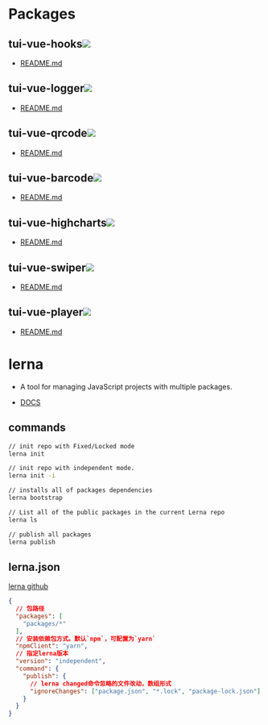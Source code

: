 # Packages

## tui-vue-hooks[<img src="https://img.shields.io/npm/v/tui-vue-hooks.svg">](https://www.npmjs.com/package/tui-vue-hooks)

- [README.md](https://github.com/babytutu/packages/tree/master/packages/tui-vue-hooks)

## tui-vue-logger[<img src="https://img.shields.io/npm/v/tui-vue-logger.svg">](https://www.npmjs.com/package/tui-vue-logger)

- [README.md](https://github.com/babytutu/packages/tree/master/packages/tui-vue-logger)

## tui-vue-qrcode[<img src="https://img.shields.io/npm/v/tui-vue-qrcode.svg">](https://www.npmjs.com/package/tui-vue-qrcode)

- [README.md](https://github.com/babytutu/packages/tree/master/packages/tui-vue-qrcode)

## tui-vue-barcode[<img src="https://img.shields.io/npm/v/tui-vue-barcode.svg">](https://www.npmjs.com/package/tui-vue-barcode)

- [README.md](https://github.com/babytutu/packages/tree/master/packages/tui-vue-barcode)

## tui-vue-highcharts[<img src="https://img.shields.io/npm/v/tui-vue-highcharts.svg">](https://www.npmjs.com/package/tui-vue-highcharts)

- [README.md](https://github.com/babytutu/packages/tree/master/packages/tui-vue-highcharts)

## tui-vue-swiper[<img src="https://img.shields.io/npm/v/tui-vue-swiper.svg">](https://www.npmjs.com/package/tui-vue-swiper)

- [README.md](https://github.com/babytutu/packages/tree/master/packages/tui-vue-swiper)

## tui-vue-player[<img src="https://img.shields.io/npm/v/tui-vue-player.svg">](https://www.npmjs.com/package/tui-vue-player)

- [README.md](https://github.com/babytutu/packages/tree/master/packages/tui-vue-player)

# lerna

- A tool for managing JavaScript projects with multiple packages.

- [DOCS](https://lerna.js.org/)

## commands

```bash
// init repo with Fixed/Locked mode
lerna init

// init repo with independent mode.
lerna init -i

// installs all of packages dependencies
lerna bootstrap

// List all of the public packages in the current Lerna repo
lerna ls

// publish all packages
lerna publish
```

## lerna.json

[lerna github](https://github.com/lerna/lerna)

```json
{
  // 包路径
  "packages": [
    "packages/*"
  ],
  // 安装依赖包方式。默认`npm`，可配置为`yarn`
  "npmClient": "yarn",
  // 指定lerna版本
  "version": "independent",
  "command": {
    "publish": {
      // lerna changed命令忽略的文件改动，数组形式
      "ignoreChanges": ["package.json", "*.lock", "package-lock.json"]
    }
  }
}
```
